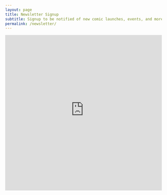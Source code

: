 ```yaml
---
layout: page
title: Newsletter Signup
subtitle: Signup to be notified of new comic launches, events, and more!
permalink: /newsletter/
---
```


<iframe frameborder="0" style="width:100%; min-height: 500px; border:none;" src="https://cdn.forms-content.sg-form.com/181dc40c-ee25-11ec-8add-f2ac5a6f97cf" ></iframe>